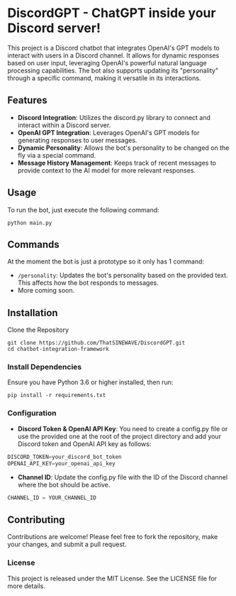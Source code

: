 # DiscordGPT - ChatGPT inside your Discord server!

This project is a Discord chatbot that integrates OpenAI's GPT models to interact with users in a Discord channel. It allows for dynamic responses based on user input, leveraging OpenAI's powerful natural language processing capabilities. The bot also supports updating its "personality" through a specific command, making it versatile in its interactions.

## Features

- **Discord Integration**: Utilizes the discord.py library to connect and interact within a Discord server.
- **OpenAI GPT Integration**: Leverages OpenAI's GPT models for generating responses to user messages.
- **Dynamic Personality**: Allows the bot's personality to be changed on the fly via a special command.
- **Message History Management**: Keeps track of recent messages to provide context to the AI model for more relevant responses.

## Usage

To run the bot, just execute the following command:
```
python main.py
```

## Commands

At the moment the bot is just a prototype so it only has 1 command:

- `/personality`: Updates the bot's personality based on the provided text. This affects how the bot responds to messages.
- More coming soon.

## Installation

Clone the Repository
```
git clone https://github.com/ThatSINEWAVE/DiscordGPT.git
cd chatbot-integration-framework
```

### Install Dependencies

Ensure you have Python 3.6 or higher installed, then run:

```
pip install -r requirements.txt
```

### Configuration

- **Discord Token & OpenAI API Key**: You need to create a config.py file or use the provided one at the root of the project directory and add your Discord token and OpenAI API key as follows:

```python
DISCORD_TOKEN=your_discord_bot_token
OPENAI_API_KEY=your_openai_api_key
```

- **Channel ID**: Update the config.py file with the ID of the Discord channel where the bot should be active.

```python
CHANNEL_ID = YOUR_CHANNEL_ID
```

## Contributing

Contributions are welcome! Please feel free to fork the repository, make your changes, and submit a pull request.

### License

This project is released under the MIT License. See the LICENSE file for more details.
